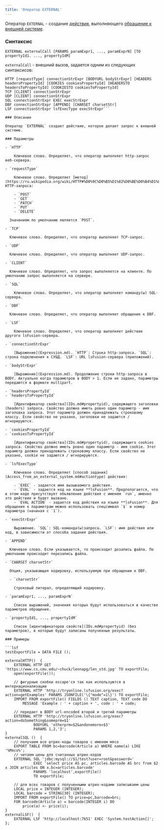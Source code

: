 ```yaml
---
title: 'Оператор EXTERNAL'
---
```


Оператор `EXTERNAL` - создание [действия](Actions.md), выполняющего [обращение к внешней системе](Access_to_an_external_system_EXTERNAL.md). 

### Синтаксис

```
EXTERNAL externalCall [PARAMS paramExpr1, ..., paramExprN] [TO propertyId1. ..., propertyIdM]
```

`externalCall` - внешний вызов, задается одним из следующих синтаксисов:

```
HTTP [requestType] connectionStrExpr [BODYURL bodyStrExpr] [HEADERS headersPropertyId] [COOKIES cookiesPropertyId] [HEADERSTO headersToPropertyId] [COOKIESTO cookiesToPropertyId]
TCP [CLIENT] connectionStrExpr
UDP [CLIENT] connectionStrExpr
SQL connectionStrExpr EXEC execStrExpr
DBF connectionStrExpr [APPEND] [CHARSET charsetStr]
LSF connectionStrExpr lsfExecType execStrExpr```

### Описание

Оператор `EXTERNAL` создает действие, которое делает запрос к внешней системе.

### Параметры

- `HTTP`

    Ключевое слово. Определяет, что оператор выполняет http-запрос веб-сервера.

- `requestType`

    Ключевое слово. Определяет [метод](https://ru.wikipedia.org/wiki/HTTP#%D0%9C%D0%B5%D1%82%D0%BE%D0%B4%D1%8B) HTTP-запроса:

    - `POST`
    - `GET`
    - `PATCH`
    - `PUT`
    - `DELETE`

  Значением по умолчанию является `POST`.

- `TCP`

  Ключевое слово. Определяет, что оператор выполняет TCP-запрос.

- `UDP`

  Ключевое слово. Определяет, что оператор выполняет UDP-запрос.

- `CLIENT`

  Ключевое слово. Определяет, что запрос выполняется на клиенте. По умолчанию запрос выполняется на сервере.

- `SQL`

    Ключевое слово. Определяет, что оператор выполняет команду(ы) SQL-сервера.

- `DBF`

  Ключевое слово. Определяет, что оператор выполняет обращение к DBF.

- `LSF`

    Ключевое слово. Определяет, что оператор выполняет действие другого lsFusion-сервера.

- `connectionStrExpr`

    [Выражение](Expression.md). `HTTP`: Строка http-запроса. `SQL`: строка подключения к СУБД. `LSF`: URL lsFusion-сервера (приложений).

- `bodyStrExpr`

    [Выражение](Expression.md). Продолжение строки http-запроса в BODY. Актуально когда параметров в BODY > 1. Если не задано, параметры передаются в формате multipart.

- `headersPropertyId`
- `headersToPropertyId`

    [Идентификатор свойства](IDs.md#propertyid), содержащего заголовки (headers) запроса. Свойство должно иметь ровно один параметр - имя заголовка запроса. Этот параметр должен принадлежать строковому классу. Если свойство не указано, заголовки не задаются / игнорируются.

- `cookiesPropertyId`
- `cookiesToPropertyId`

    [Идентификатор свойства](IDs.md#propertyid), содержащего cookies запроса. Свойство должно иметь ровно один параметр - имя cookie. Этот параметр должен принадлежать строковому классу. Если свойство не указано, cookie не задаются / игнорируются.

- `lsfExecType`

    Ключевое слово. Определяет [способ задания](Access_from_an_external_system.md#actiontype) действия:

    - `EXEC` - задается имя вызываемого действия.
    - `EVAL` - задается код на языке **lsFusion**. Предполагается, что в этом коде присутствует объявление действия с именем `run`, именно это действие и будет вызвано.
    - `EVAL ACTION` - задается код действия на языке **lsFusion**. Для обращения к параметрам можно использовать спецсимвол `$` и номер параметра (начиная с `1`).

- `execStrExpr`

    Выражение. `SQL`: SQL-команда(ы)запроса. `LSF`: имя действия или код, в зависимости от способа задания действия.

- `APPEND`

  Ключевое слово. Если указывается, то происходит дозапись файла. По умолчанию происходит перезапись файла.

- `CHARSET charsetStr`

  Опция, указывающая кодировку, используемую при обращении к DBF.

  - `charsetStr`

    Cтроковый литерал, определяющий кодировку.

- `paramExpr1, ..., paramExprN`

    Список выражений, значения которых будут использоваться в качестве параметров обращения.

- `propertyId1, ..., propertyIdM`

    Список [идентификаторов свойств](IDs.md#propertyid) (без параметров), в которые будут записаны полученные результаты.

### Примеры

```lsf
testExportFile = DATA FILE ();

externalHTTP()  {
    EXTERNAL HTTP GET 'https://www.cs.cmu.edu/~chuck/lennapg/len_std.jpg' TO exportFile;
    open(exportFile());

    // фигурные скобки escape'ся так как используются в интернационализации
    EXTERNAL HTTP 'http://tryonline.lsfusion.org/exec?action=getExamples' PARAMS JSONFILE('\{"mode"=1\}') TO exportFile; 
    IMPORT FROM exportFile() FIELDS () TEXT caption, TEXT code DO
        MESSAGE 'Example : ' + caption + ', code : ' + code;

    // передает в BODY url-encoded второй и третий параметры
    EXTERNAL HTTP 'http://tryonline.lsfusion.org/exec?action=doSomething&someprm=$1' 
             BODYURL 'otherprm=$2&andonemore=$3' 
             PARAMS 1,2,'3'; 
}
externalSQL ()  {
    // получаем все штрих-коды товаров с именем мясо
    EXPORT TABLE FROM bc=barcode(Article a) WHERE name(a) LIKE '%Мясо%';
    // читаем цены для считанных штрих-кодов 
    EXTERNAL SQL 'jdbc:mysql://$1/test?user=root&password=' 
             EXEC 'select price AS pc, articles.barcode AS brc from $2 x JOIN articles ON x.bc=articles.barcode' 
             PARAMS 'localhost',exportFile() 
             TO exportFile;

    // для всех товаров с полученными штрих-кодами записываем цены
    LOCAL price = INTEGER (INTEGER);
    LOCAL barcode = STRING[30] (INTEGER);
    IMPORT FROM exportFile() TO price=pc,barcode=brc;
    FOR barcode(Article a) = barcode(INTEGER i) DO
        price(a) <- price(i);
}
externalLSF()  {
    EXTERNAL LSF 'http://localhost:7651' EXEC 'System.testAction[]';
};
```
